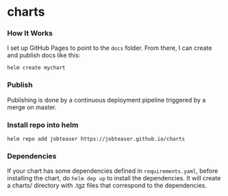 # charts

### How It Works

I set up GitHub Pages to point to the `docs` folder. From there, I can
create and publish docs like this:

```
helm create mychart
```

### Publish
Publishing is done by a continuous deployment pipeline triggered by a merge on master.

### Install repo into helm

```
helm repo add jobteaser https://jobteaser.github.io/charts
```

### Dependencies
If your chart has some dependencies defined in `requirements.yaml`, before installing the chart, do `helm dep up` to install the dependencies. It will create a charts/ directory with .tgz files that correspond to the dependencies.